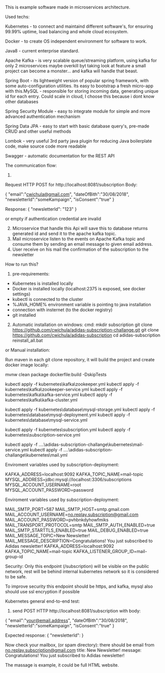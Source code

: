 This is example software made in microservices architecture. 

Used techs:

Kubernetes - to connect and maintaind different software's, for ensuring 99.99% uptime, load balancing and whole cloud ecosystem. 

Docker - to create OS independent environment for software to work.

Java8 - current enterprise standard.

Apache Kafka - is very scalable queue/streaming platform, using kafka for only 2 microservices maybe overkill byt taking look at feature a small project can become a monster... and kafka will handle that beast.

Spring Boot - its lightweight version of popular spring framework, with some auto-configuration utilities. Its easy to bootstrap a fresh micro-app with this.MySQL - responsible for storing incoming data, generating unique id for each entry. Could scale in cloud, I choose this because i dont know other databases

Spring Security Module - easy to integrate module for simple and more advanced authentication mechanism

Spring Data JPA - easy to start with basic database query's, pre-made CRUD and other useful methods

Lombok - very useful 3rd party java plugin for reducing Java boilerplate code, make source code more readable

Swagger - automatic documentation for the REST API

The communication flow:

1. 

Request HTTP POST for http://localhost:8081/subscription
Body:

{
	"email":"cwichula@gmail.com",
	"dateOfBith":"30/08/2018",
	"newsletterId":"someKampaign",
	"isConsent":"true"
}

Response: 
{
    "newsletterId": "123"
}

or empty if authentication credential are invalid

2. Microservice that handle this Api will save this to database returns generated id and send it to the apache kafka topic.
3. Mail microservice listen to the events on Apache Kafka topic and consume them by sending an email message to given email address.
4. User receive on his mail the confirmation of the subscription to the newsletter

How to run this?

1. pre-requirements:
- Kubernetes is installed locally
- Docker is installed locally (localhost:2375 is exposed, see docker settings)
- kubectl is connected to the cluster
- %JAVA_HOME% environment variable is pointing to java installation
- connection with insternet (to the docker registry)
- git installed

2. Automatic installation on windows:
cmd:
mkdir subscription
git clone https://github.com/cwichula/adidas-subscription-challange.git
git clone https://github.com/cwichula/adidas-subscription
cd adidas-subscription
reinstall_all.bat

or Manual installation:

Run maven in each git clone repository, it will build the project and create docker image locally:

mvnw clean package dockerfile:build -DskipTests

kubectl apply -f kubernetes\kafka\zookeeper.yml
kubectl apply -f kubernetes\kafka\zookeeper-service.yml
kubectl apply -f kubernetes\kafka\kafka-service.yml
kubectl apply -f kubernetes\kafka\kafka-cluster.yml

kubectl apply -f kubernetes\database\mysql-storage.yml
kubectl apply -f kubernetes\database\mysql-deployment.yml
kubectl apply -f kubernetes\database\mysql-service.yml

kubectl apply -f kubernetes\subscription.yml
kubectl apply -f kubernetes\subscription-service.yml


kubectl apply -f ..\..\adidas-subscription-challange\kubernetes\mail-service.yml
kubectl apply -f ..\..\adidas-subscription-challange\kubernetes\mail.yml

Enviroment variables used by subscription-deployment:

KAFKA_ADDRESS=localhost:9092
KAFKA_TOPIC_NAME=mail-topic
MYSQL_ADDRESS=jdbc:mysql://localhost:3306/subscriptions
MYSQL_ACCOUNT_USERNAME=root
MYSQL_ACCOUNT_PASSWORD=password

Enviroment variables used by subscription-deployment:

MAIL_SMTP_PORT=587
MAIL_SMTP_HOST=smtp.gmail.com
MAIL_ACCOUNT_USERNAME=no.replay.subscription@gmail.com
MAIL_ACCOUNT_PASSWORD=pvhbnkdyhowfmiks
MAIL_TRANSPORT_PROTOCOL=smtp
MAIL_SMTP_AUTH_ENABLED=true
MAIL_SMTP_STARTTLS_ENABLED=true
MAIL_DEBUG_ENABLED=true
MAIL_MESSAGE_TOPIC=New Newsletter!
MAIL_MESSAGE_DESCRIPTION=Congratulations! You just subscribed to Adidas newsletter!
KAFKA_ADDRESS=localhost:9092
KAFKA_TOPIC_NAME=mail-topic
KAFKA_LISTENER_GROUP_ID=mail-group-id

Security:
Only this endpoint (/subscription) will be visible on the public network, rest will be behind internal kubernetes network so it is considered to be safe.

To improve security this endpoint should be https, and kafka, mysql also should use ssl encryption if possible

Kubernetes general end-to-end test:

1. send POST HTTP http://localhost:8081/subscription
with body: 

{
	"email":"your@email.address",
	"dateOfBith":"30/08/2018",
	"newsletterId":"someKampaign",
	"isConsent":"true"
}

Expected response:
{
    "newsletterId":<NUMBER HERE>
}

Now check your mailbox, (or spam directory): there should be email 
from no.replay.subscription@gmail.com
title: New Newsletter!
message: Congratulations! You just subscribed to Adidas newsletter!

The massage is example, it could be full HTML website.
